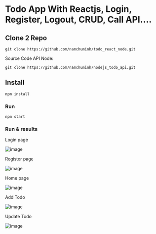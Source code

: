 # Todo App With Reactjs, Login, Register, Logout, CRUD, Call API....

## Clone 2 Repo

```
git clone https://github.com/namchuminh/todo_react_node.git
```

Source Code API Node:

```
git clone https://github.com/namchuminh/nodejs_todo_api.git
```

## Install
```
npm install
```

### Run
```
npm start
```

### Run & results

Login page

![image](https://github.com/namchuminh/todo_react_node/assets/41958727/cab6b1aa-115a-4290-a10b-894c4c9d091d)

Register page

![image](https://github.com/namchuminh/todo_react_node/assets/41958727/88fa8cd1-311c-4ff5-a15c-30bb6c684b63)

Home page

![image](https://github.com/namchuminh/todo_react_node/assets/41958727/c086f44d-29ed-493a-bf5d-943416e89a5c)

Add Todo

![image](https://github.com/namchuminh/todo_react_node/assets/41958727/97d6866d-b9f4-4120-a72f-23f597389eba)

Update Todo

![image](https://github.com/namchuminh/todo_react_node/assets/41958727/e4bcdb60-9743-415a-8d84-fbe1ee2dffd7)







